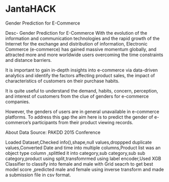 # JantaHACK
Gender Prediction for E-Commerce

Desc-
Gender Prediction for E-Commerce With the evolution of the information and communication technologies and the rapid growth of the Internet for the exchange and distribution of information, Electronic Commerce (e-commerce) has gained massive momentum globally, and attracted more and more worldwide users overcoming the time constraints and distance barriers.

It is important to gain in-depth insights into e-commerce via data-driven analytics and identify the factors affecting product sales, the impact of characteristics of customers on their purchase habits.

It is quite useful to understand the demand, habits, concern, perception, and interest of customers from the clue of genders for e-commerce companies.

However, the genders of users are in general unavailable in e-commerce platforms. To address this gap the aim here is to predict the gender of e-commerce’s participants from their product viewing records.

About Data Source: PAKDD 2015 Conference

Loaded Dataset,Checked info(),shape,null values,droppped duplicate values,Converted Date and time into multiple columns,Product list was an object type column ,splittled it into category,sub category,sub sub category,product using split,transfomrmed using label encoder,Used XGB Classifier to classify into female and male with Grid seacrh to get best model score ,predicted male and female using inverse transform and made a submission file in csv format.
